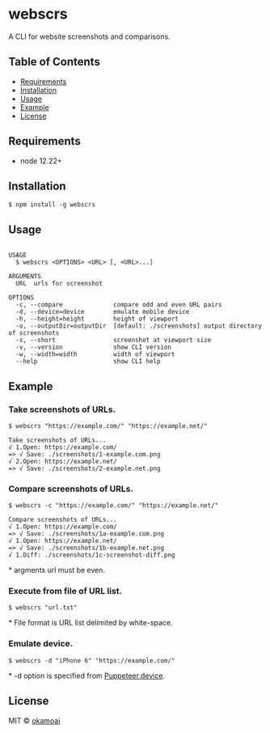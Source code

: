 webscrs
=======

A CLI for website screenshots and comparisons.

## Table of Contents

- [Requirements](#requirements)
- [Installation](#installation)
- [Usage](#usage)
- [Example](#example)
- [License](#license)

## Requirements

- node 12.22+

## Installation
```sh-session
$ npm install -g webscrs
```

## Usage
```sh-session

USAGE
  $ webscrs <OPTIONS> <URL> [, <URL>...]

ARGUMENTS
  URL  urls for screenshot

OPTIONS
  -c, --compare              compare odd and even URL pairs
  -d, --device=device        emulate mobile device
  -h, --height=height        height of viewport
  -o, --outputDir=outputDir  [default: ./screenshots] output directory of screenshots
  -s, --short                screenshot at viewport size
  -v, --version              show CLI version
  -w, --width=width          width of viewport
  --help                     show CLI help
  ```

## Example

### Take screenshots of URLs.

```
$ webscrs "https://example.com/" "https://example.net/"

Take screenshots of URLs...
√ 1.Open: https://example.com/
=> √ Save: ./screenshots/1-example.com.png
√ 2.Open: https://example.net/
=> √ Save: ./screenshots/2-example.net.png
```

### Compare screenshots of URLs.

```
$ webscrs -c "https://example.com/" "https://example.net/"

Compare screenshots of URLs...
√ 1.Open: https://example.com/
=> √ Save: ./screenshots/1a-example.com.png
√ 1.Open: https://example.net/
=> √ Save: ./screenshots/1b-example.net.png
√ 1.Diff: ./screenshots/1c-screenshot-diff.png
```
\* argments url must be even.


### Execute from file of URL list.

```
$ webscrs "url.txt"
```
\*  File format is URL list delimited by white-space.


### Emulate device.

```
$ webscrs -d "iPhone 6" "https://example.com/"
```
\* -d option is specified from [Puppeteer.device](https://github.com/puppeteer/puppeteer/blob/main/src/common/DeviceDescriptors.ts).

## License

MIT © [okamoai](https://github.com/okamoai)
